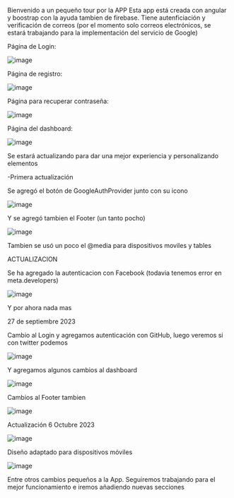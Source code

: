 Bienvenido a un pequeño tour por la APP 
Esta app está creada con angular y boostrap con la ayuda tambien de firebase. Tiene autenficiación y verificación de correos (por el momento solo correos electrónicos, se estará trabajando para la implementación del servicio de Google)

Página de Login: 

![image](https://github.com/Helmut128/Angular_firebase_Login/assets/65142656/9b3c2689-efae-4331-aef1-fce2687b04c6)

Página de registro: 

![image](https://github.com/Helmut128/Angular_firebase_Login/assets/65142656/386ad6cb-e7a1-4d98-a1ad-19cf0cb55746)

Página para recuperar contraseña: 

![image](https://github.com/Helmut128/Angular_firebase_Login/assets/65142656/b0a8f6d3-a95a-4195-a1d4-98cae291ad95)

Página del dashboard: 

![image](https://github.com/Helmut128/Angular_firebase_Login/assets/65142656/eb3dc7c5-9290-4d2b-9dae-287135fb8185)

Se estará actualizando para dar una mejor experiencia y personalizando elementos

-Primera actualización 

Se agregó el botón de GoogleAuthProvider junto con su icono

![image](https://github.com/Helmut128/Angular_firebase_Login/assets/65142656/cebc090a-4ffa-4099-829f-fe44924ce66d)


Y se agregó tambien el Footer (un tanto pocho)

![image](https://github.com/Helmut128/Angular_firebase_Login/assets/65142656/bf94e26c-1fe7-4c9d-9eba-29178d0b8b34)

Tambien se usó un poco el @media para dispositivos moviles y tables 


ACTUALIZACION

Se ha agregado la autenticacion con Facebook (todavia tenemos error en meta.developers) 

![image](https://github.com/Helmut128/Angular_firebase_Login/assets/65142656/f21ce73e-864d-4c42-a792-48ba2ecd5a6e)

Y por ahora nada mas


27 de septiembre 2023 

Cambio al Login y agregamos autenticación con GitHub, luego veremos si con twitter podemos

 ![image](https://github.com/Helmut128/Angular_firebase_Login/assets/65142656/1e1c1ac0-7e74-436a-9c27-7958df07753a)

 Y agregamos algunos cambios al dashboard

![image](https://github.com/Helmut128/Angular_firebase_Login/assets/65142656/4d79e28b-038e-46cd-94b8-779f77e9b7c5)

 
Cambios al Footer tambien

![image](https://github.com/Helmut128/Angular_firebase_Login/assets/65142656/fd99f423-6654-4d73-9f47-5164bd3f1f5f)


Actualización 6 Octubre 2023 

![image](https://github.com/Helmut128/Angular_firebase_Login/assets/65142656/5090b0db-9b6c-47c7-b273-29d5713e384e)


Diseño adaptado para dispositivos móviles

![image](https://github.com/Helmut128/Angular_firebase_Login/assets/65142656/fccc0816-175e-4009-98b3-23a81f9a7331)


Entre otros cambios pequeños a la App. Seguiremos trabajando para el mejor funcionamiento e iremos añadiendo nuevas secciones



